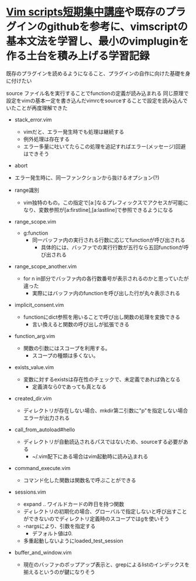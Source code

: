 # [Vim scripts短期集中講座](https://mattn.kaoriya.net/software/vim/20111202085236.htm)や既存のプラグインのgithubを参考に、vimscriptの基本文法を学習し、最小のvimpluginを作る土台を積み上げる学習記録
既存のプラグインを読めるようになること、プラグインの自作に向けた基礎を身に付けたい

source ファイル名を実行することでfunctionの定義が読み込まれる
同じ原理で設定をvimの基本一定を書き込んだvimrcをsourceすることで設定を読み込んでいたことが再度理解できた

- stack_error.vim
	- vimだと、エラー発生時でも処理は継続する
	- 例外処理は存在する
	- エラー多量に吐いてたらこの処理を追記すればエラー(メッセージ)回避はできそう

- abort
 - エラー発生時に、同一ファンクションから抜けるオプション(?)
- range識別
	- vim独特のもの。この指定で[a:]なるプレフィックスでアクセスが可能になり、変数参照が[a:firstline],[a:lastline]で参照できるようになる

- range_scope.vim
	- g:function
		- 同一バッファ内の実行される行数に応じてfunctionが呼び出される
			- 具体的には、バッファでの実行行数が五行なら五回functionが呼び出される

- range_scope_another.vim
	- for n in部分でバッファ内の各行数番号が表示されるのかと思っていたが違った
		- 実際にはバッファ内のfunctionを呼び出した行が丸々表示される

- implicit_consent.vim
	- functionにdict参照を用いることで呼び出し関数の処理を変換できる
		- 言い換えると関数の呼び出しが拡張できる

- function_arg.vim
	- 関数の引数にはスコープを利用する。
		- スコープの種類は多くない。

- exists_value.vim
	- 変数に対するexistsは存在性のチェックで、未定義であれば偽となる
		- 定義済なら0であっても真となる

- created_dir.vim
	- ディレクトリが存在しない場合、mkdir第二引数に"p"を指定しない場合エラーが出力される

- call_from_autoload#hello
	- ディレクトリが自動読込されるパスではないため、sourceする必要がある
		- ~/.vim配下にある場合はvim起動時に読み込まれる

- command_execute.vim
	- コマンド化した関数は関数名で呼ぶことができる

- sessions.vim
	- expand .. ワイルドカードの昨日を持つ関数
	- ディレクトリの初期化の場合、グローバルで指定しないと呼び出すことができないのでディレクトリ定義時のスコープではgを使いそう
	- -nargsにより、引数を指定する
		- デフォルト値は0.
	- 多重起動しないようにloaded_test_session

- buffer_and_window.vim
	- 現在のバッファのポップアップ表示と、grepによるlistのインデックスを揃えるというのが鍵になりそう
